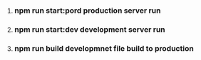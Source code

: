 1. <h3>npm run start:pord production server run</h3>
2. <h3>npm run start:dev development server run</h3>
3. <h3>npm run build developmnet file build to production</h3>

